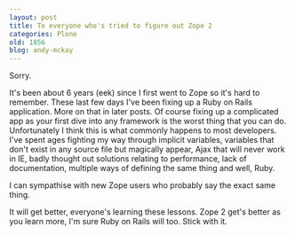 ```yaml
---
layout: post
title: To everyone who's tried to figure out Zope 2
categories: Plone
old: 1856
blog: andy-mckay
---
```

Sorry.

It's been about 6 years (eek) since I first went to Zope so it's hard to remember. These last few days I've been fixing up a Ruby on Rails application. More on that in later posts. Of course fixing up a complicated app as your first dive into any framework is the worst thing that you can do. Unfortunately I think this is what commonly happens to most developers. I've spent ages fighting my way through implicit variables, variables that don't exist in any source file but magically appear, Ajax that will never work in IE, badly thought out solutions relating to performance, lack of documentation, multiple ways of defining the same thing and well, Ruby.

I can sympathise with new Zope users who probably say the exact same thing.

It will get better, everyone's learning these lessons. Zope 2 get's better as you learn more, I'm sure Ruby on Rails will too. Stick with it.